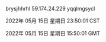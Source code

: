 brysjhhrhl 59.174.24.229 yqqlmgsycl

2022年 05月 15日 星期日 23:50:01 CST

2022年 05月 15日 星期日 15:50:01 GMT
